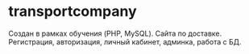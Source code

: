 # transportcompany
Создан в рамках обучения (PHP, MySQL). Сайта по доставке. Регистрация, авторизация, личный кабинет, админка, работа с БД. 
